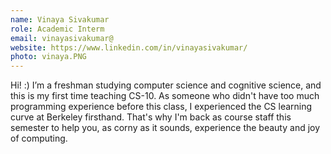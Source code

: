 ```yaml
---
name: Vinaya Sivakumar
role: Academic Interm
email: vinayasivakumar@
website: https://www.linkedin.com/in/vinayasivakumar/
photo: vinaya.PNG
---
```

Hi! :) I’m a freshman studying computer science and cognitive science, and this is my first time teaching CS-10. As someone who didn't have too much programming experience before this class, I experienced the CS learning curve at Berkeley firsthand. That's why I'm back as course staff this semester to help you, as corny as it sounds, experience the beauty and joy of computing.
